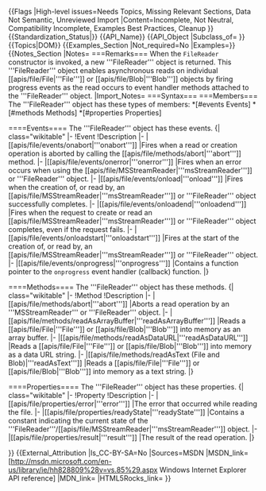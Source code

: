 {{Flags
|High-level issues=Needs Topics, Missing Relevant Sections, Data Not Semantic, Unreviewed Import
|Content=Incomplete, Not Neutral, Compatibility Incomplete, Examples Best Practices, Cleanup
}}
{{Standardization_Status|}}
{{API_Name}}
{{API_Object
|Subclass_of=
}}
{{Topics|DOM}}
{{Examples_Section
|Not_required=No
|Examples=}}
{{Notes_Section
|Notes=
===Remarks===
When the <code>FileReader</code> constructor is invoked, a new '''FileReader''' object is returned. 
This '''FileReader''' object enables asynchronous reads on individual [[apis/file/File|'''File''']] or [[apis/file/Blob|'''Blob''']] objects by firing progress events as the read occurs to event handler methods attached to the '''FileReader''' object.
|Import_Notes=
===Syntax===
===Members===
The '''FileReader''' object has these types of members:
*[#events Events]
*[#methods Methods]
*[#properties Properties]


====Events====
The '''FileReader''' object has these events.
{| class="wikitable"
|-
!Event
!Description
|-
|[[apis/file/events/onabort|'''onabort''']]
|Fires when a read or creation operation is aborted by calling the  [[apis/file/methods/abort|'''abort''']] method.
|-
|[[apis/file/events/onerror|'''onerror''']]
|Fires when an error occurs when using the [[apis/file/MSStreamReader|'''msStreamReader''']] or '''FileReader''' object.
|-
|[[apis/file/events/onload|'''onload''']]
|Fires when the creation of, or read by, an [[apis/file/MSStreamReader|'''msStreamReader''']] or '''FileReader''' object successfully completes.
|-
|[[apis/file/events/onloadend|'''onloadend''']]
|Fires when the request to create or read an [[apis/file/MSStreamReader|'''msStreamReader''']] or '''FileReader''' object completes, even if the request fails.
|-
|[[apis/file/events/onloadstart|'''onloadstart''']]
|Fires at the start of  the creation of, or read by, an [[apis/file/MSStreamReader|'''msStreamReader''']] or '''FileReader''' object.
|-
|[[apis/file/events/onprogress|'''onprogress''']]
|Contains a function pointer to the <code>onprogress</code> event handler (callback) function.
|}
 

====Methods====
The '''FileReader''' object has these methods.
{| class="wikitable"
|-
!Method
!Description
|-
|[[apis/file/methods/abort|'''abort''']]
|Aborts a read operation by an '''MSStreamReader''' or '''FileReader''' object.
|-
|[[apis/file/methods/readAsArrayBuffer|'''readAsArrayBuffer''']]
|Reads a [[apis/file/File|'''File''']] or [[apis/file/Blob|'''Blob''']] into memory as an array buffer.
|-
|[[apis/file/methods/readAsDataURL|'''readAsDataURL''']]
|Reads a [[apis/file/File|'''File''']] or [[apis/file/Blob|'''Blob''']] into memory as a data URL string.
|-
|[[apis/file/methods/readAsText (File and Blob)|'''readAsText''']]
|Reads a [[apis/file/File|'''File''']] or [[apis/file/Blob|'''Blob''']] into memory as a text string.
|}
 

====Properties====
The '''FileReader''' object has these properties.
{| class="wikitable"
|-
!Property
!Description
|-
|[[apis/file/properties/error|'''error''']]
|The error that occurred while reading the file.
|-
|[[apis/file/properties/readyState|'''readyState''']]
|Contains a constant indicating the current  state of the '''FileReader'''/[[apis/file/MSStreamReader|'''msStreamReader''']] object.
|-
|[[apis/file/properties/result|'''result''']]
|The result of the read operation.
|}
 

}}
{{External_Attribution
|Is_CC-BY-SA=No
|Sources=MSDN
|MSDN_link=[http://msdn.microsoft.com/en-us/library/ie/hh828809%28v=vs.85%29.aspx Windows Internet Explorer API reference]
|MDN_link=
|HTML5Rocks_link=
}}